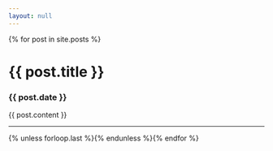 ```yaml
---
layout: null
--- 
```

{% for post in site.posts %}   
<h1>{{ post.title }}</h1> 
<h3>{{ post.date }}</h3>
<div>
  {{ post.content  }}
</div>
<hr>
 {% unless forloop.last %}{% endunless %}{% endfor %}
